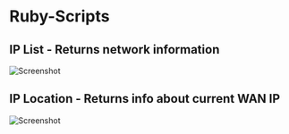 # Ruby-Scripts

## IP List - Returns network information
![Screenshot](http://i.imgur.com/TNVpLNr.png)

## IP Location - Returns info about current WAN IP
![Screenshot](http://i.imgur.com/C7YdZaF.png)